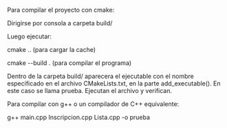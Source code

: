 Para compilar el proyecto con cmake:

Dirigirse por consola a carpeta build/

Luego ejecutar:

cmake .. (para cargar la cache)

cmake --build . (para compilar el programa)

Dentro de la carpeta build/ aparecera el ejecutable con el nombre especificado en el archivo CMakeLists.txt, en la parte add_executable(). En este caso se llama prueba. Ejecutan el archivo y verifican.


Para compilar con g++ o un compilador de C++ equivalente:

g++ main.cpp Inscripcion.cpp Lista.cpp -o prueba
